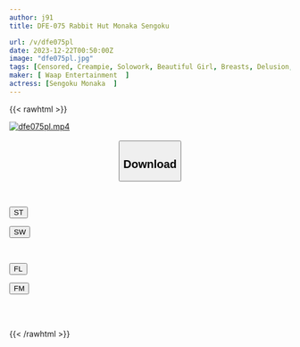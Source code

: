 ```yaml
---
author: j91
title: DFE-075 Rabbit Hut Monaka Sengoku

url: /v/dfe075pl
date: 2023-12-22T00:50:00Z
image: "dfe075pl.jpg"
tags: [Censored, Creampie, Solowork, Beautiful Girl, Breasts, Delusion, Bunny Girl, Shaved	]
maker: [ Waap Entertainment  ]
actress: [Sengoku Monaka  ]
---
```



{{< rawhtml >}}

<div class="video" data-videoid="VabYyqpop2sKVr7">
    <a href="javascript:;">
        <img src="/v/dfe075pl/dfe075pl.jpg" width="WIDTH" height="HEIGHT" alt="dfe075pl.mp4" loading="lazy">
    </a>
</div>

<script type="text/javascript" src="https://j91.asia/asset/on-demand-st.js"></script>

<br>
  <link rel="stylesheet" href="https://j91.asia/asset/bs5.css">
  
  <center>
  <button class="btn btn-primary" type="button" data-bs-toggle="collapse" data-bs-target=".multi-collapse" aria-expanded="false" aria-controls="multiCollapseExample1 multiCollapseExample2"><h2>Download</h2></button></center>
</p>
<div class="row">
  <div class="col">
    <div class="collapse multi-collapse" id="multiCollapseExample1">
      <div class="card card-body">
	      	      <br>
<div class="buttons">  
<p><a href="https://streamtape.to/v/VabYyqpop2sKVr7" target="_blank"><button class="btn-hover color-3"><i class="fa fa-download"></i> ST</button></a></p>
<p><a href="https://flaswish.com/c8fiq0uso1e1" target="_blank"><button class="btn-hover color-2"><i class="fa fa-download"></i> SW</button></a></p></div>
    </div>
  </div>
</div>
  <div class="col">
    <div class="collapse multi-collapse" id="multiCollapseExample2">
      <div class="card card-body">
	      <br>
<div class="buttons">
<p><a href="javascript:;" target="_blank"><button class="btn-hover color-9"><i class="fa fa-download"></i> FL</button></a></p>
<p><a href="javascript:;" target="_blank"><button class="btn-hover color-8"><i class="fa fa-download"></i> FM</button></a></p></div>
<br><br>
      </div>
    </div>
  </div>
</div>

{{< /rawhtml >}}